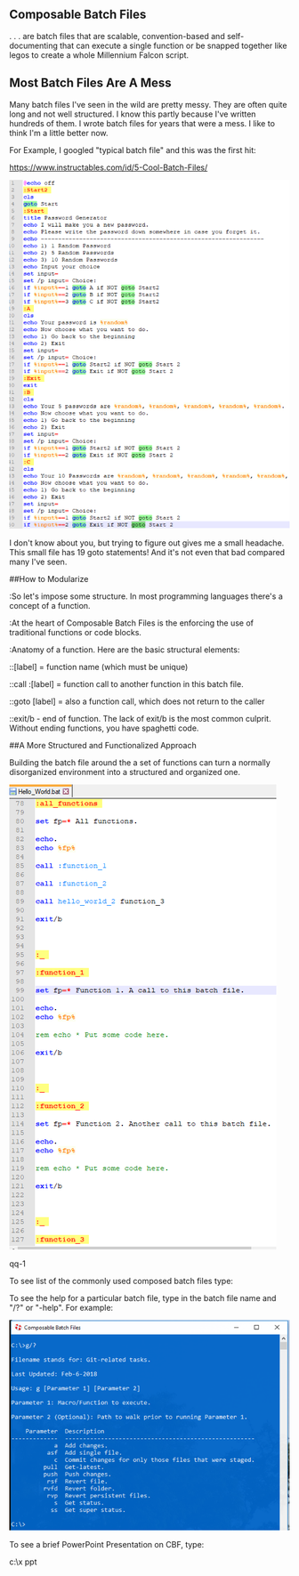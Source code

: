 ## Composable Batch Files

. . . are batch files that are scalable, convention-based and self-documenting that can 
execute a single function or be snapped together like legos to create a whole Millennium 
Falcon script.

## Most Batch Files Are A Mess

Many batch files I've seen in the wild are pretty messy. They are often quite long and not 
well structured. I know this partly because I've written hundreds of them. I wrote batch files 
for years that were a mess. I like to think I'm a little better now.

For Example, I googled "typical batch file" and this was the first hit:

https://www.instructables.com/id/5-Cool-Batch-Files/

![](19_gotos.PNG)

I don't know about you, but trying to figure out gives me a small headache. This small file 
has 19 goto statements! And it's not even that bad compared many I've seen.



##How to Modularize

:So let's impose some structure. In most programming languages there's a concept of a 
function.

:At the heart of Composable Batch Files is the enforcing the use of traditional functions
or code blocks.

:Anatomy of a function. Here are the basic structural elements:

::[label] = function name (which must be unique)

::call :[label] = function call to another function in this batch file.

::goto [label] = also a function call, which does not return to the caller

::exit/b - end of function. The lack of exit/b is the most common culprit. Without ending 
functions, you have spaghetti code.



##A More Structured and Functionalized Approach

Building the batch file around the a set of functions can turn a normally disorganized 
environment into a structured and organized one.

![](functionalized.png)



qq-1


To see list of the commonly used composed batch files type:




To see the help for a particular batch file, type in the batch file name and "/?" or "-help". 
For example:

![](help.png)



To see a brief PowerPoint Presentation on CBF, type:

c:\x ppt